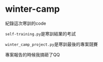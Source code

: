# winter-camp

紀錄這次寒訓的code

`self-training.py`是寒訓結業的考試

`winter_camp_project.py`是寒訓最後的專案競賽

專案報告的時候我搞砸了QQ
